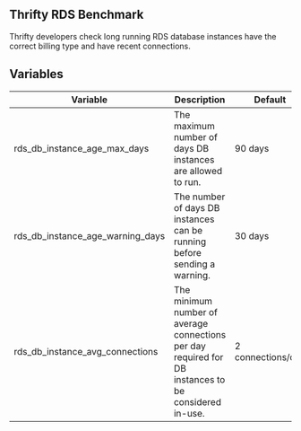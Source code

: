 ## Thrifty RDS Benchmark

Thrifty developers check long running RDS database instances have the correct billing type and have recent connections.

## Variables

| Variable | Description | Default |
| - | - | - |
| rds_db_instance_age_max_days | The maximum number of days DB instances are allowed to run. | 90 days |
| rds_db_instance_age_warning_days | The number of days DB instances can be running before sending a warning. | 30 days |
| rds_db_instance_avg_connections | The minimum number of average connections per day required for DB instances to be considered in-use. | 2 connections/day |
